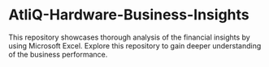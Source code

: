 # AtliQ-Hardware-Business-Insights
This repository showcases thorough analysis of the financial insights by using Microsoft Excel. Explore this repository to gain deeper understanding of the business performance.
